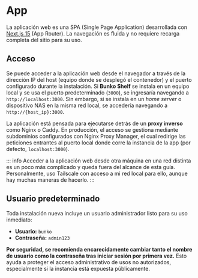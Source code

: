 # App

La aplicación web es una SPA (Single Page Application) desarrollada con [Next.js 15](https://nextjs.org/) (App Router). La navegación es fluida y no requiere recarga completa del sitio para su uso.

## Acceso

Se puede acceder a la aplicación web desde el navegador a través de la dirección IP del host (equipo donde se desplegó el contenedor) y el puerto configurado durante la instalación. Si **Bunko Shelf** se instala en un equipo local y se usa el puerto predeterminado (`3000`), se ingresaría navegando a `http://localhost:3000`. Sin embargo, si se instala en un _home server_ o dispositivo NAS en la misma red local, se accedería navegando a `http://{host_ip}:3000`.

La aplicación está pensada para ejecutarse detrás de un **proxy inverso** como Nginx o Caddy. En producción, el acceso se gestiona mediante subdominios configurados con Nginx Proxy Manager, el cual redirige las peticiones entrantes al puerto local donde corre la instancia de la app (por defecto, `localhost:3000`).

::: info
Acceder a la aplicación web desde otra máquina en una red distinta es un poco más complicado y queda fuera del alcance de esta guía. Personalmente, uso Tailscale con acceso a mi red local para ello, aunque hay muchas maneras de hacerlo.
:::

## Usuario predeterminado

Toda instalación nueva incluye un usuario administrador listo para su uso inmediato:

- **Usuario:** `bunko`
- **Contraseña:** `admin123`

**Por seguridad, se recomienda encarecidamente cambiar tanto el nombre de usuario como la contraseña tras iniciar sesión por primera vez.** Esto ayuda a proteger el acceso administrativo de usos no autorizados, especialmente si la instancia está expuesta públicamente.
